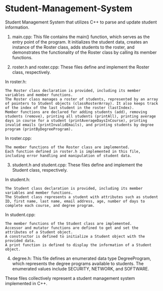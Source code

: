 # Student-Management-System
Student Management System that utilizes C++ to parse and update student information. 
1. main.cpp:
This file contains the main() function, which serves as the entry point of the program. It initializes the student data, creates an instance of the Roster class, adds students to the roster, and demonstrates the functionality of the Roster class by calling its member functions.

2. roster.h and roster.cpp:
These files define and implement the Roster class, respectively.

In roster.h:

    The Roster class declaration is provided, including its member variables and member functions.
    The Roster class manages a roster of students, represented by an array of pointers to Student objects (classRosterArray). It also keeps track of the index of the last student in the roster (lastIndex).
    Member functions are declared for adding students (add), removing students (remove), printing all students (printAll), printing average days in course for a student (printAverageDaysInCourse), printing invalid emails (printInvalidEmails), and printing students by degree program (printByDegreeProgram).

In roster.cpp:

    The member functions of the Roster class are implemented.
    Each function defined in roster.h is implemented in this file, including error handling and manipulation of student data.

3. student.h and student.cpp:
These files define and implement the Student class, respectively.

In student.h:

    The Student class declaration is provided, including its member variables and member functions.
    The Student class represents a student with attributes such as student ID, first name, last name, email address, age, number of days to complete each course, and degree program.

In student.cpp:

    The member functions of the Student class are implemented.
    Accessor and mutator functions are defined to get and set the attributes of a Student object.
    A constructor is defined to initialize a Student object with the provided data.
    A print function is defined to display the information of a Student object.

4. degree.h:
This file defines an enumerated data type DegreeProgram, which represents the degree programs available to students. The enumerated values include SECURITY, NETWORK, and SOFTWARE.

 These files collectively represent a student management system implemented in C++.
